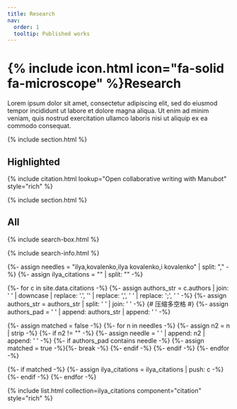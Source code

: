 ```yaml
---
title: Research
nav:
  order: 1
  tooltip: Published works
---
```


# {% include icon.html icon="fa-solid fa-microscope" %}Research

Lorem ipsum dolor sit amet, consectetur adipiscing elit, sed do eiusmod tempor incididunt ut labore et dolore magna aliqua.
Ut enim ad minim veniam, quis nostrud exercitation ullamco laboris nisi ut aliquip ex ea commodo consequat.

{% include section.html %}

## Highlighted

{% include citation.html lookup="Open collaborative writing with Manubot" style="rich" %}

{% include section.html %}

## All

{% include search-box.html %}

{% include search-info.html %}

{%- assign needles = "ilya,kovalenko,ilya kovalenko,i kovalenko" | split: "," -%}
{%- assign ilya_citations = "" | split: "" -%}

{%- for c in site.data.citations -%}
  {%- assign authors_str = c.authors | join: ' ' | downcase
     | replace: '.', '' | replace: ',', ' ' | replace: ';', ' ' -%}
  {%- assign authors_str = authors_str | split: ' ' | join: ' ' -%}  {# 压缩多空格 #}
  {%- assign authors_pad = ' ' | append: authors_str | append: ' ' -%}

  {%- assign matched = false -%}
  {%- for n in needles -%}
    {%- assign n2 = n | strip -%}
    {%- if n2 != "" -%}
      {%- assign needle = ' ' | append: n2 | append: ' ' -%}
      {%- if authors_pad contains needle -%}
        {%- assign matched = true -%}{%- break -%}
      {%- endif -%}
    {%- endif -%}
  {%- endfor -%}

  {%- if matched -%}
    {%- assign ilya_citations = ilya_citations | push: c -%}
  {%- endif -%}
{%- endfor -%}

{% include list.html collection=ilya_citations component="citation" style="rich" %}

